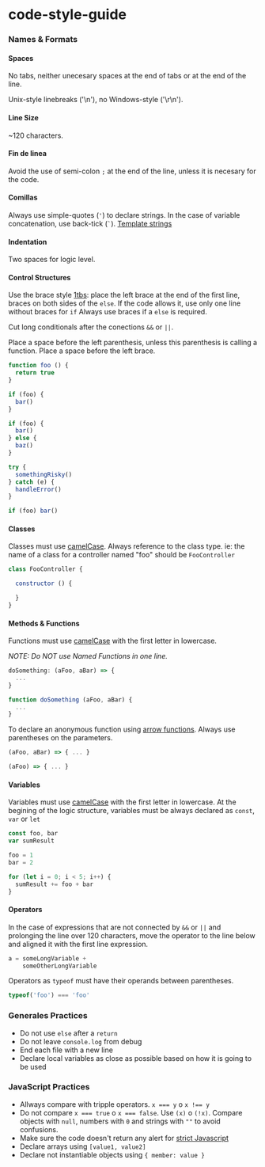 # code-style-guide

### Names & Formats

#### Spaces

No tabs, neither unecesary spaces at the end of tabs or at the end of the line.

Unix-style linebreaks ('\n'), no Windows-style ('\r\n').

#### Line Size

~120 characters.

#### Fin de linea

Avoid the use of semi-colon `;` at the end of the line, unless it is necesary for the code.

#### Comillas

Always use simple-quotes (`'`) to declare strings. 
In the case of variable concatenation, use back-tick (`` ` ``). [Template strings](https://developer.mozilla.org/en/docs/Web/JavaScript/Reference/template_strings)

#### Indentation

Two spaces for logic level.

#### Control Structures

Use the brace style  [1tbs](http://eslint.org/docs/rules/brace-style.html#1tbs): place the left brace at the end of the first line, braces on both sides of the `else`.
If the code allows it, use only one line without braces for `if`
Always use braces if a `else` is required. 

Cut long conditionals after the conections `&&` or `||`.

Place a space before the left parenthesis, unless this parenthesis is calling a function.
Place a space before the left brace.

```javascript
function foo () {
  return true
}

if (foo) {
  bar()
}

if (foo) {
  bar()
} else {
  baz()
}

try {
  somethingRisky()
} catch (e) {
  handleError()
}

if (foo) bar()
```

#### Classes

Classes must use [camelCase](https://en.wikipedia.org/wiki/CamelCase). 
Always reference to the class type. ie: the name of a class for a controller named "foo" should be `FooController`

```javascript
class FooController {

  constructor () {

  }
}
```

#### Methods & Functions

Functions must use [camelCase](https://en.wikipedia.org/wiki/CamelCase) with the first letter in lowercase. 

*NOTE: Do NOT use Named Functions in one line.*

```javascript
doSomething: (aFoo, aBar) => {
  ...
}
```
```javascript
function doSomething (aFoo, aBar) {
  ...
}
```

To declare an anonymous function using [arrow functions](https://developer.mozilla.org/en/docs/Web/JavaScript/Reference/Functions/Arrow_functions).
Always use parentheses on the parameters.


```javascript
(aFoo, aBar) => { ... }

(aFoo) => { ... }
```
#### Variables

Variables must use [camelCase](https://en.wikipedia.org/wiki/CamelCase) with the first letter in lowercase. 
At the begining of the logic structure, variables must be always declared as `const`, `var` or `let`

```javascript
const foo, bar
var sumResult

foo = 1
bar = 2

for (let i = 0; i < 5; i++) {
  sumResult += foo + bar
}
```

#### Operators

In the case of expressions that are not connected by `&&` or `||` and prolonging the line over 120 characters, move the operator to the line below and aligned it with the first line expression. 

```javascript
a = someLongVariable + 
    someOtherLongVariable
```

Operators as `typeof` must have their operands between parentheses.
```javascript
typeof('foo') === 'foo'
```
### Generales Practices
- Do not use `else` after a `return`
- Do not leave `console.log` from debug
- End each file with a new line
- Declare local variables as close as possible based on how it is going to be used

### JavaScript Practices

- Allways compare with tripple operators. `x === y` o `x !== y`
- Do not compare `x === true` o `x === false`. Use `(x)` o `(!x)`. Compare objects with `null`, numbers with `0` and strings with `""` to avoid confusions.
- Make sure the code doesn't return any alert for [strict Javascript](https://developer.mozilla.org/en-US/docs/Web/JavaScript/Reference/Strict_mode/Transitioning_to_strict_mode)
- Declare arrays using `[value1, value2]`
- Declare not instantiable objects using `{ member: value }`
